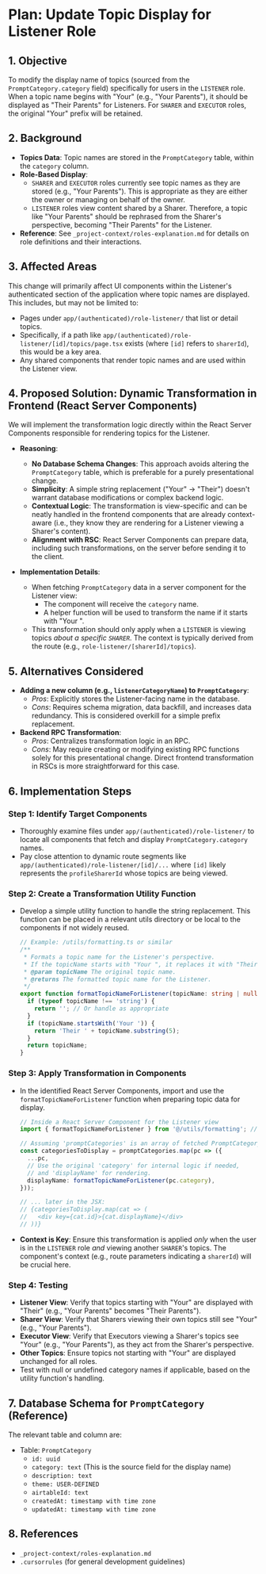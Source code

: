 # Plan: Update Topic Display for Listener Role

## 1. Objective

To modify the display name of topics (sourced from the `PromptCategory.category` field) specifically for users in the `LISTENER` role. When a topic name begins with "Your" (e.g., "Your Parents"), it should be displayed as "Their Parents" for Listeners. For `SHARER` and `EXECUTOR` roles, the original "Your" prefix will be retained.

## 2. Background

-   **Topics Data**: Topic names are stored in the `PromptCategory` table, within the `category` column.
-   **Role-Based Display**:
    -   `SHARER` and `EXECUTOR` roles currently see topic names as they are stored (e.g., "Your Parents"). This is appropriate as they are either the owner or managing on behalf of the owner.
    -   `LISTENER` roles view content shared by a Sharer. Therefore, a topic like "Your Parents" should be rephrased from the Sharer's perspective, becoming "Their Parents" for the Listener.
-   **Reference**: See `_project-context/roles-explanation.md` for details on role definitions and their interactions.

## 3. Affected Areas

This change will primarily affect UI components within the Listener's authenticated section of the application where topic names are displayed. This includes, but may not be limited to:
-   Pages under `app/(authenticated)/role-listener/` that list or detail topics.
-   Specifically, if a path like `app/(authenticated)/role-listener/[id]/topics/page.tsx` exists (where `[id]` refers to `sharerId`), this would be a key area.
-   Any shared components that render topic names and are used within the Listener view.

## 4. Proposed Solution: Dynamic Transformation in Frontend (React Server Components)

We will implement the transformation logic directly within the React Server Components responsible for rendering topics for the Listener.

-   **Reasoning**:
    -   **No Database Schema Changes**: This approach avoids altering the `PromptCategory` table, which is preferable for a purely presentational change.
    -   **Simplicity**: A simple string replacement ("Your" -> "Their") doesn't warrant database modifications or complex backend logic.
    -   **Contextual Logic**: The transformation is view-specific and can be neatly handled in the frontend components that are already context-aware (i.e., they know they are rendering for a Listener viewing a Sharer's content).
    -   **Alignment with RSC**: React Server Components can prepare data, including such transformations, on the server before sending it to the client.

-   **Implementation Details**:
    -   When fetching `PromptCategory` data in a server component for the Listener view:
        -   The component will receive the `category` name.
        -   A helper function will be used to transform the name if it starts with "Your ".
    -   This transformation should only apply when a `LISTENER` is viewing topics *about a specific `SHARER`*. The context is typically derived from the route (e.g., `role-listener/[sharerId]/topics`).

## 5. Alternatives Considered

-   **Adding a new column (e.g., `listenerCategoryName`) to `PromptCategory`**:
    -   *Pros*: Explicitly stores the Listener-facing name in the database.
    -   *Cons*: Requires schema migration, data backfill, and increases data redundancy. This is considered overkill for a simple prefix replacement.
-   **Backend RPC Transformation**:
    -   *Pros*: Centralizes transformation logic in an RPC.
    -   *Cons*: May require creating or modifying existing RPC functions solely for this presentational change. Direct frontend transformation in RSCs is more straightforward for this case.

## 6. Implementation Steps

### Step 1: Identify Target Components
-   Thoroughly examine files under `app/(authenticated)/role-listener/` to locate all components that fetch and display `PromptCategory.category` names.
-   Pay close attention to dynamic route segments like `app/(authenticated)/role-listener/[id]/...` where `[id]` likely represents the `profileSharerId` whose topics are being viewed.

### Step 2: Create a Transformation Utility Function
-   Develop a simple utility function to handle the string replacement. This function can be placed in a relevant utils directory or be local to the components if not widely reused.

    ```typescript
    // Example: /utils/formatting.ts or similar
    /**
     * Formats a topic name for the Listener's perspective.
     * If the topicName starts with "Your ", it replaces it with "Their ".
     * @param topicName The original topic name.
     * @returns The formatted topic name for the Listener.
     */
    export function formatTopicNameForListener(topicName: string | null | undefined): string {
      if (typeof topicName !== 'string') {
        return ''; // Or handle as appropriate
      }
      if (topicName.startsWith('Your ')) {
        return 'Their ' + topicName.substring(5);
      }
      return topicName;
    }
    ```

### Step 3: Apply Transformation in Components
-   In the identified React Server Components, import and use the `formatTopicNameForListener` function when preparing topic data for display.

    ```typescript
    // Inside a React Server Component for the Listener view
    import { formatTopicNameForListener } from '@/utils/formatting'; // Adjust path as needed

    // Assuming 'promptCategories' is an array of fetched PromptCategory objects
    const categoriesToDisplay = promptCategories.map(pc => ({
      ...pc,
      // Use the original 'category' for internal logic if needed,
      // and 'displayName' for rendering.
      displayName: formatTopicNameForListener(pc.category), 
    }));

    // ... later in the JSX:
    // {categoriesToDisplay.map(cat => (
    //   <div key={cat.id}>{cat.displayName}</div>
    // ))}
    ```
-   **Context is Key**: Ensure this transformation is applied *only* when the user is in the `LISTENER` role *and* viewing another `SHARER`'s topics. The component's context (e.g., route parameters indicating a `sharerId`) will be crucial here.

### Step 4: Testing
-   **Listener View**: Verify that topics starting with "Your" are displayed with "Their" (e.g., "Your Parents" becomes "Their Parents").
-   **Sharer View**: Verify that Sharers viewing their own topics still see "Your" (e.g., "Your Parents").
-   **Executor View**: Verify that Executors viewing a Sharer's topics see "Your" (e.g., "Your Parents"), as they act from the Sharer's perspective.
-   **Other Topics**: Ensure topics not starting with "Your" are displayed unchanged for all roles.
-   Test with null or undefined category names if applicable, based on the utility function's handling.

## 7. Database Schema for `PromptCategory` (Reference)

The relevant table and column are:

-   Table: `PromptCategory`
    -   `id: uuid`
    -   `category: text` (This is the source field for the display name)
    -   `description: text`
    -   `theme: USER-DEFINED`
    -   `airtableId: text`
    -   `createdAt: timestamp with time zone`
    -   `updatedAt: timestamp with time zone`

## 8. References

-   `_project-context/roles-explanation.md`
-   `.cursorrules` (for general development guidelines) 